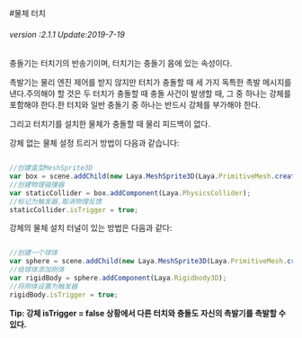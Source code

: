 #물체 터치

###### *version :2.1.1   Update:2019-7-19*

충돌기는 터치기의 반송기이며, 터치기는 충돌기 몸에 있는 속성이다.

촉발기는 물리 엔진 제어를 받지 않지만 터치가 충돌할 때 세 가지 독특한 촉발 메시지를 낸다.주의해야 할 것은 두 터치가 충돌할 때 충돌 사건이 발생할 때, 그 중 하나는 강체를 포함해야 한다.한 터치와 일반 충돌기 중 하나는 반드시 강체를 부가해야 한다.

그리고 터치기를 설치한 물체가 충돌할 때 물리 피드백이 없다.

강체 없는 물체 설정 트리거 방법이 다음과 같습니다:


```typescript

//创建盒型MeshSprite3D
var box = scene.addChild(new Laya.MeshSprite3D(Laya.PrimitiveMesh.createBox(sX, sY, sZ)));
//创建物理碰撞器
var staticCollider = box.addComponent(Laya.PhysicsCollider);
//标记为触发器,取消物理反馈
staticCollider.isTrigger = true;
```


강체의 물체 설치 터널이 있는 방법은 다음과 같다:


```typescript

//创建一个球体
var sphere = scene.addChild(new Laya.MeshSprite3D(Laya.PrimitiveMesh.createSphere(radius)));
//给球体添加刚体
var rigidBody = sphere.addComponent(Laya.Rigidbody3D);
//将刚体设置为触发器
rigidBody.isTrigger = true;
```


**Tip: 강체 isTrigger = false 상황에서 다른 터치와 충돌도 자신의 촉발기를 촉발할 수 있다.**

